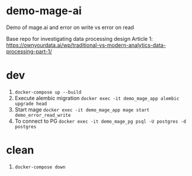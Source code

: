 # demo-mage-ai
Demo of mage.ai and error on write vs error on read

Base repo for investigating data processing design
Article 1: https://ownyourdata.ai/wp/traditional-vs-modern-analytics-data-processing-part-1/ 


# dev
1. `docker-compose up --build`
2. Execute alembic migration `docker exec -it demo_mage_app alembic upgrade head`
3. Start mage `docker exec -it demo_mage_app mage start demo_error_read_write`
4. To connect to PG `docker exec -it demo_mage_pg psql -U postgres -d postgres`

# clean
1. `docker-compose down`

